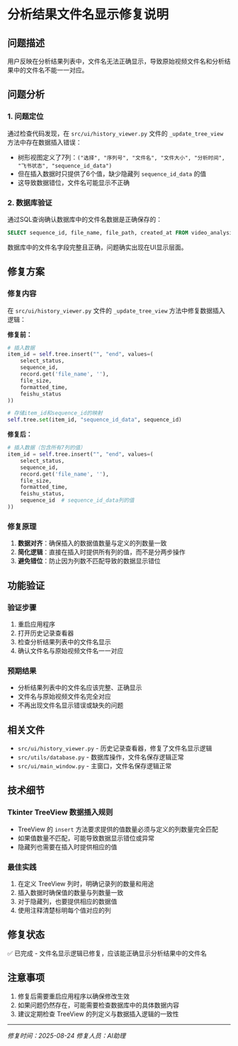# 分析结果文件名显示修复说明

## 问题描述
用户反映在分析结果列表中，文件名无法正确显示，导致原始视频文件名和分析结果中的文件名不能一一对应。

## 问题分析

### 1. 问题定位
通过检查代码发现，在 `src/ui/history_viewer.py` 文件的 `_update_tree_view` 方法中存在数据插入错误：

- 树形视图定义了7列：`("选择", "序列号", "文件名", "文件大小", "分析时间", "飞书状态", "sequence_id_data")`
- 但在插入数据时只提供了6个值，缺少隐藏列 `sequence_id_data` 的值
- 这导致数据错位，文件名可能显示不正确

### 2. 数据库验证
通过SQL查询确认数据库中的文件名数据是正确保存的：
```sql
SELECT sequence_id, file_name, file_path, created_at FROM video_analysis ORDER BY created_at DESC LIMIT 5;
```

数据库中的文件名字段完整且正确，问题确实出现在UI显示层面。

## 修复方案

### 修复内容
在 `src/ui/history_viewer.py` 文件的 `_update_tree_view` 方法中修复数据插入逻辑：

**修复前：**
```python
# 插入数据
item_id = self.tree.insert("", "end", values=(
    select_status,
    sequence_id,
    record.get('file_name', ''),
    file_size,
    formatted_time,
    feishu_status
))

# 存储item_id和sequence_id的映射
self.tree.set(item_id, "sequence_id_data", sequence_id)
```

**修复后：**
```python
# 插入数据（包含所有7列的值）
item_id = self.tree.insert("", "end", values=(
    select_status,
    sequence_id,
    record.get('file_name', ''),
    file_size,
    formatted_time,
    feishu_status,
    sequence_id  # sequence_id_data列的值
))
```

### 修复原理
1. **数据对齐**：确保插入的数据值数量与定义的列数量一致
2. **简化逻辑**：直接在插入时提供所有列的值，而不是分两步操作
3. **避免错位**：防止因为列数不匹配导致的数据显示错位

## 功能验证

### 验证步骤
1. 重启应用程序
2. 打开历史记录查看器
3. 检查分析结果列表中的文件名显示
4. 确认文件名与原始视频文件名一一对应

### 预期结果
- 分析结果列表中的文件名应该完整、正确显示
- 文件名与原始视频文件名完全对应
- 不再出现文件名显示错误或缺失的问题

## 相关文件
- `src/ui/history_viewer.py` - 历史记录查看器，修复了文件名显示逻辑
- `src/utils/database.py` - 数据库操作，文件名保存逻辑正常
- `src/ui/main_window.py` - 主窗口，文件名保存逻辑正常

## 技术细节

### Tkinter TreeView 数据插入规则
- TreeView 的 `insert` 方法要求提供的值数量必须与定义的列数量完全匹配
- 如果值数量不匹配，可能导致数据显示错位或异常
- 隐藏列也需要在插入时提供相应的值

### 最佳实践
1. 在定义 TreeView 列时，明确记录列的数量和用途
2. 插入数据时确保值的数量与列数量一致
3. 对于隐藏列，也要提供相应的数据值
4. 使用注释清楚标明每个值对应的列

## 修复状态
✅ 已完成 - 文件名显示逻辑已修复，应该能正确显示分析结果中的文件名

## 注意事项
1. 修复后需要重启应用程序以确保修改生效
2. 如果问题仍然存在，可能需要检查数据库中的具体数据内容
3. 建议定期检查 TreeView 的列定义与数据插入逻辑的一致性

---
*修复时间：2025-08-24*
*修复人员：AI助理*